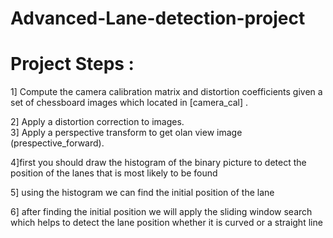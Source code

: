 # Advanced-Lane-detection-project
# Project Steps :
 1] Compute the camera calibration matrix and distortion coefficients given a set of chessboard images which located in [camera_cal] .
 
 2] Apply a distortion correction to images.  
 3] Apply a perspective transform to get olan view image (prespective_forward).



4]first you should draw the histogram of the binary picture to detect the position of the lanes that is most likely to be found

5] using the histogram we can find the initial position of the lane

6] after finding the initial position we will apply the sliding window search which helps to detect the lane position whether it is curved or a straight line 
